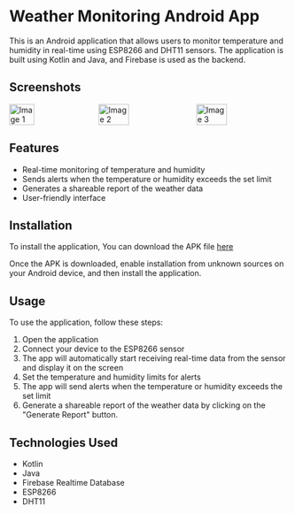 
# Weather Monitoring Android App
This is an Android application that allows users to monitor temperature and humidity in real-time using ESP8266 and DHT11 sensors. The application is built using Kotlin and Java, and Firebase is used as the backend.

## Screenshots

<div style="display:flex;justify-content:space-between;width:100%;">
  <img src="https://www.dropbox.com/s/2aodm36bb8838m2/Image1.jpeg" alt="Image 1" style="width:30%;">
  <img src="https://previews.dropbox.com/p/thumb/AB5nQyRz4qmDFw4fcnIQ4xn6B0SW-FJOP2XLCsuA4X3elz3llmu_8F7eauVPyP2e0Oftl6LqqFc1DE35CFirUy0ST9hXqs823PnqzI5JTwQfn28n1bYPieDrgqkWC0u1nbl16ebHA8XqwF6yMpszebR_lAJqkIyS2iYva0LV53fOAoxEU4a_i0Xd3uS8FsqENXVB83yhb8ZOehIib2j9haMPCLhFiGnvbr__UQ-5RTZDkY48r9Ge0tXKWBcceeW7OX5nYd1heDcTxM3L5XZ6TmgYwxrKQEexKOHswveWMubVhPhT2iHuO5QLGHoBXKI4FFzFVpJhb-vlg_uzxiGeEw9ulURB0hO1a-3XOHkVZvI2NeEZjxOFRKGANowkk-K4vaM/p.jpeg" alt="Image 2" style="width:33%;">
  <img src="https://previews.dropbox.com/p/thumb/AB4YlVtuvSiX4jLo47TMmO30eBX-MBl2KYX-He9Ydl0REuG1WBsvbTOxysDHC9DbVt_bBJArblDFBmGgPFiBvMlLTE4CkcM0Murs8Ri6xkmHHu6SjoDmipBu7YZdfKNGnicnLNtDan48SWxjzShIewDnv2K7nTHXX3qxvc3qW9o-NzAwpFLP7_At-z-3NwTPt2RLeUedMDAQkQFibbN_mVLXfGHeWgM591bUEDGFBKbPt82X5_wGoss6mYUhEahP9KZkxYAC1NwVT7dwp8cdyjj-N20UwvRy54GH1Og5hp9lFe0zC4Ue0ldKrolyDQbPXGTT6k7gXm0z01Rn81zf91oaIFh1qY-lNMgFa_o2U6-xq53MBXwsbI25eoigmM4g9vM/p.jpeg" alt="Image 3" style="width:33%;">
</div>



## Features
* Real-time monitoring of temperature and humidity
* Sends alerts when the temperature or humidity exceeds the set limit
* Generates a shareable report of the weather data
* User-friendly interface


## Installation
To install the application, You can download the APK file [here](https://drive.google.com/file/d/1vzMcgOjNl8Yy_NaboR-mm2qKFXhm2xbU/view?usp=sharing)


Once the APK is downloaded, enable installation from unknown sources on your Android device, and then install the application.


## Usage
To use the application, follow these steps:

1. Open the application
2. Connect your device to the ESP8266 sensor
3. The app will automatically start receiving real-time data from the sensor and display it on the screen
4. Set the temperature and humidity limits for alerts
5. The app will send alerts when the temperature or humidity exceeds the set limit
6. Generate a shareable report of the weather data by clicking on the "Generate Report" button.


## Technologies Used
* Kotlin
* Java
* Firebase Realtime Database
* ESP8266
* DHT11

